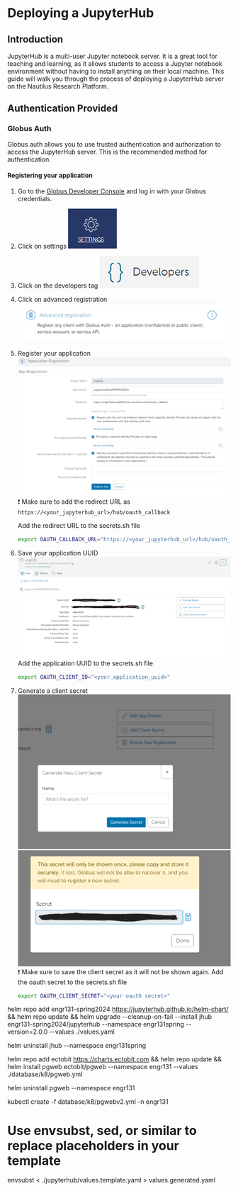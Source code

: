 # Deploying a JupyterHub

## Introduction

JupyterHub is a multi-user Jupyter notebook server. It is a great tool for teaching and learning, as it allows students to access a Jupyter notebook environment without having to install anything on their local machine. This guide will walk you through the process of deploying a JupyterHub server on the Nautilus Research Platform.

## Authentication Provided

### Globus Auth

Globus auth allows you to use trusted authentication and authorization to access the JupyterHub server. This is the recommended method for authentication.

#### Registering your application

1. Go to the [Globus Developer Console](https://developers.globus.org/) and log in with your Globus credentials.
1. Click on settings
   ![Globus Settings](figures/globusauth/auth1.png)
1. Click on the developers tag
   ![Globus Developers](figures/globusauth/auth2.png)
1. Click on advanced registration
    ![Globus Advanced Registration](figures/globusauth/auth3.png)
1. Register your application
    ![Globus Register Application](figures/globusauth/auth4.png)
    :exclamation: Make sure to add the redirect URL as `https://<your_jupyterhub_url>/hub/oauth_callback`

    Add the redirect URL to the secrets.sh file
    ```bash
    export OAUTH_CALLBACK_URL="https://<your_jupyterhub_url>/hub/oauth_callback"
    ```
2. Save your application UUID
   ![Globus Save UUID](figures/globusauth/auth5.png)
    Add the application UUID to the secrets.sh file
    ```bash
    export OAUTH_CLIENT_ID="<your_application_uuid>"
    ```
3. Generate a client secret
   ![Globus Generate Secret](figures/globusauth/auth6.png)
   ![Globus Save Secret](figures/globusauth/auth7.png)
   :exclamation: Make sure to save the client secret as it will not be shown again.
    Add the oauth secret to the secrets.sh file
    ```bash
    export OAUTH_CLIENT_SECRET="<your oauth secret>"
    ```



helm repo add engr131-spring2024 https://jupyterhub.github.io/helm-chart/ && helm repo update &&
helm upgrade --cleanup-on-fail --install jhub engr131-spring2024/jupyterhub --namespace engr131spring --version=2.0.0 --values ./values.yaml

helm uninstall jhub --namespace engr131spring

helm repo add ectobit https://charts.ectobit.com && helm repo update &&
helm install pgweb ectobit/pgweb --namespace engr131 --values ./database/k8/pgweb.yml

helm uninstall pgweb --namespace engr131

kubectl create -f database/k8/pgwebv2.yml -n engr131

# Use envsubst, sed, or similar to replace placeholders in your template
envsubst < ./jupyterhub/values.template.yaml > values.generated.yaml